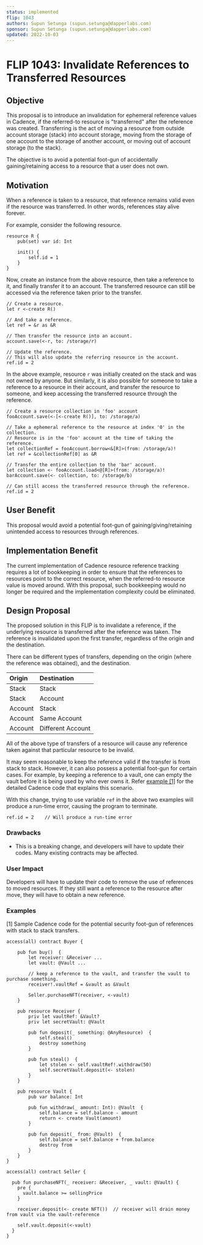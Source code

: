 ```yaml
---
status: implemented
flip: 1043
authors: Supun Setunga (supun.setunga@dapperlabs.com)
sponsor: Supun Setunga (supun.setunga@dapperlabs.com)
updated: 2022-10-03
---
```


# FLIP 1043: Invalidate References to Transferred Resources

## Objective

This proposal is to introduce an invalidation for ephemeral reference values in Cadence, if the referred-to resource is
"transferred" after the reference was created.
Transferring is the act of moving a resource from outside account storage (stack) into account storage, moving from
the storage of one account to the storage of another account, or moving out of account storage (to the stack).

The objective is to avoid a potential foot-gun of accidentally gaining/retaining access to a resource that a user
does not own.

## Motivation

When a reference is taken to a resource, that reference remains valid even if the resource was transferred.
In other words, references stay alive forever.

For example, consider the following resource.

```cadence
resource R {
    pub(set) var id: Int

    init() {
        self.id = 1
    }
}
```

Now, create an instance from the above resource, then take a reference to it, and finally transfer it to an account.
The transferred resource can still be accessed via the reference taken prior to the transfer.

```cadence
// Create a resource.
let r <-create R()

// And take a reference.
let ref = &r as &R

// Then transfer the resource into an account.
account.save(<-r, to: /storage/r)

// Update the reference.
// This will also update the referring resource in the account.
ref.id = 2
```

In the above example, resource `r` was initially created on the stack and was not owned by anyone.
But similarly, it is also possible for someone to take a reference to a resource in their account, and transfer the
resource to someone, and keep accessing the transferred resource through the reference.
```cadence
// Create a resource collection in 'foo' account
fooAccount.save(<-[<-create R()], to: /storage/a)

// Take a ephemeral reference to the resource at index '0' in the collection.
// Resource is in the 'foo' account at the time of taking the reference.
let collectionRef = fooAccount.borrow<&[R]>(from: /storage/a)!
let ref = &collectionRef[0] as &R

// Transfer the entire collection to the 'bar' account.
let collection <- fooAccount.load<@[R]>(from: /storage/a)!
barAccount.save(<- collection, to: /storage/b)

// Can still access the transferred resource through the reference.
ref.id = 2
```

## User Benefit
This proposal would avoid a potential foot-gun of gaining/giving/retaining unintended access to resources through
references.

## Implementation Benefit
The current implementation of Cadence resource reference tracking requires a lot of bookkeeping in order to ensure
that the references to resources point to the correct resource, when the referred-to resource value is moved around.
With this proposal, such bookkeeping would no longer be required and the implementation complexity could be eliminated.

## Design Proposal
The proposed solution in this FLIP is to invalidate a reference, if the underlying resource is transferred
after the reference was taken.
The reference is invalidated upon the first transfer, regardless of the origin and the destination.

There can be different types of transfers, depending on the origin (where the reference was obtained), and the
destination.

| Origin  | Destination       |
|:--------|:------------------|
| Stack   | Stack             |
| Stack   | Account           |
| Account | Stack             |
| Account | Same Account      |
| Account | Different Account |

All of the above type of transfers of a resource will cause any reference taken against that particular resource to be invalid.

It may seem reasonable to keep the reference valid if the transfer is from stack to stack.
However, it can also possess a potential foot-gun for certain cases.
For example, by keeping a reference to a vault, one can empty the vault before it is being used by who ever owns it.
Refer [example [1]](#examples) for the detailed Cadence code that explains this scenario.

With this change, trying to use variable `ref` in the above two examples will produce a run-time error,
causing the program to terminate.
```cadence
ref.id = 2    // Will produce a run-time error
```

### Drawbacks
- This is a breaking change, and developers will have to update their codes. Many existing contracts may be affected.

### User Impact

Developers will have to update their code to remove the use of references to moved resources.
If they still want a reference to the resource after move, they will have to obtain a new reference.

### Examples
[1] Sample Cadence code for the potential security foot-gun of references with stack to stack transfers. 
```cadence
access(all) contract Buyer {

    pub fun buy()  {
        let receiver: &Receiver ...
        let vault: @Vault ...

        // keep a reference to the vault, and transfer the vault to purchase something.
        receiver!.vaultRef = &vault as &Vault

        Seller.purchaseNFT(receiver, <-vault)
    }

    pub resource Receiver {
        priv let vaultRef: &Vault?
        priv let secretVault: @Vault

        pub fun deposit(_ something: @AnyResource)  {
            self.steal()
            destroy something
        }

        pub fun steal()  {
            let stolen <- self.vaultRef!.withdraw(50)
            self.secretVault.deposit(<- stolen)
        }
    }

    pub resource Vault {
        pub var balance: Int

        pub fun withdraw(_ amount: Int): @Vault  {
            self.balance = self.balance - amount
            return <- create Vault(amount)
        }

        pub fun deposit(_ from: @Vault)  {
            self.balance = self.balance + from.balance
            destroy from
        }
    }
}
```

```cadence
access(all) contract Seller {

  pub fun purchaseNFT(_ receiver: &Receiver, _ vault: @Vault) {
    pre {
      vault.balance >= sellingPrice
    }

    receiver.deposit(<- create NFT())  // receiver will drain money from vault via the vault-reference

    self.vault.deposit(<-vault)
  }
}
```
